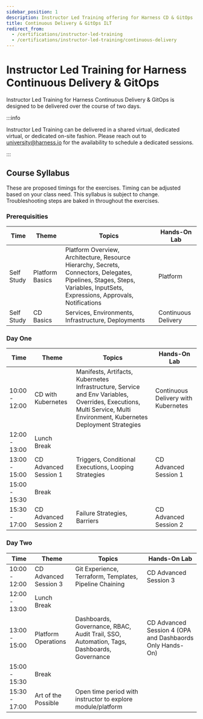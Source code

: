 ```yaml
---
sidebar_position: 1
description: Instructor Led Training offering for Harness CD & GitOps
title: Continuous Delivery & GitOps ILT
redirect_from:
  - /certifications/instructor-led-training
  - /certifications/instructor-led-training/continuous-delivery
---
```


# Instructor Led Training for Harness Continuous Delivery & GitOps

<DocsButton icon = "fa-solid fa-calendar-check" text="Instructor Led Training Shared Virtual Calendar" link="https://university.harness.io/calendar" tooltip=
"Current Public ILT Calendar" size="medium"/>

Instructor Led Training for Harness Continuous Delivery & GitOps is designed to be delivered over the course of two days. 

:::info

Instructor Led Training can be delivered in a shared virtual, dedicated virtual, or dedicated on-site fashion. Please reach out to [university@harness.io](mailto:univerity@harness.io)
for the availability to schedule a dedicated sessions. 

:::

## Course Syllabus 
These are proposed timings for the exercises. Timing can be adjusted based on your class need. This syllabus is subject to change. 
Troubleshooting steps are baked in throughout the exercises. 

### Prerequisities

| **Time**      | **Theme**                        | **Topics**                                                                                                                                                                 | **Hands-On Lab**       |
|---------------|----------------------------------|----------------------------------------------------------------------------------------------------------------------------------------------------------------------------|------------------------|
| Self Study | Platform Basics                        | Platform Overview, Architecture, Resource Hierarchy, Secrets, Connectors, Delegates, Pipelines, Stages, Steps, Variables, InputSets, Expressions, Approvals, Notifications | Platform               |
| Self Study | CD Basics    | Services, Environments, Infrastructure, Deployments                                                                                                                        | Continuous Delivery    |

### Day One

| **Time**      | **Theme**             | **Topics**                                                                                                                                                            | **Hands-On Lab**                    |
|---------------|-----------------------|-----------------------------------------------------------------------------------------------------------------------------------------------------------------------|-------------------------------------|
| 10:00 - 12:00 | CD with Kubernetes    | Manifests, Artifacts, Kubernetes Infrastructure, Service and Env Variables, Overrides, Executions, Multi Service, Multi Environment, Kubernetes Deployment Strategies | Continuous Delivery with Kubernetes |
| 12:00 - 13:00 | Lunch Break           |                                                                                                                                                                       |                                     |
| 13:00 - 15:00 | CD Advanced Session 1 | Triggers, Conditional Executions, Looping Strategies                                                                                                                  | CD Advanced Session 1               |
| 15:00 - 15:30 | Break                 |                                                                                                                                                                       |                                     |
| 15:30 - 17:00 | CD Advanced Session 2 | Failure Strategies, Barriers                                                                                                                                          | CD Advanced Session 2               |

### Day Two

| **Time**      | **Theme**             | **Topics**                                                       | **Hands-On Lab**      |
|---------------|-----------------------|------------------------------------------------------------------|-----------------------|
| 10:00 - 12:00 | CD Advanced Session 3 | Git Experience, Terraform, Templates, Pipeline Chaining          | CD Advanced Session 3 |
| 12:00 - 13:00 | Lunch Break           |                                                                  |                       |
| 13:00 - 15:00 | Platform Operations   | Dashboards, Governance, RBAC, Audit Trail, SSO, Automation, Tags, Dashboards, Governance | CD Advanced Session 4 (OPA and Dashbaords Only Hands-On)                     |
| 15:00 - 15:30 | Break                 |                                                                  |                       |
| 15:30 - 17:00 | Art of the Possible       | Open time period with instructor to explore module/platform        |       |